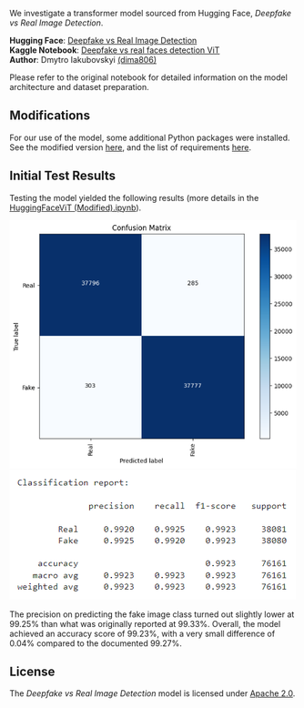 We investigate a transformer model sourced from Hugging Face, *Deepfake vs Real Image Detection*.

**Hugging Face**: [Deepfake vs Real Image Detection](https://huggingface.co/dima806/deepfake_vs_real_image_detection) <br>
**Kaggle Notebook**: [Deepfake vs real faces detection ViT](https://www.kaggle.com/code/dima806/deepfake-vs-real-faces-detection-vit) <br>
**Author**: Dmytro Iakubovskyi [(dima806)](https://www.kaggle.com/dima806/code) <br>

Please refer to the original notebook for detailed information on the model architecture and dataset preparation.

## Modifications
For our use of the model, some additional Python packages were installed. See the modified version [here](./HuggingFaceViT%20(Modified).ipynb), and the list of requirements [here](./requirements.txt).

## Initial Test Results
Testing the model yielded the following results (more details in the [HuggingFaceViT (Modified).ipynb](./HuggingFaceViT%20(Modified).ipynb)).

![image](./huggingfacevit-results-confusionmatrix.png)
![image](./huggingfacevit-results-accuracy.png)

The precision on predicting the fake image class turned out slightly lower at 99.25\% than what was originally reported at 99.33\%. Overall, the model achieved an accuracy score of 99.23\%, with a very small difference of 0.04\% compared to the documented 99.27\%.

## License
The *Deepfake vs Real Image Detection* model is licensed under [Apache 2.0](https://huggingface.co/datasets/choosealicense/licenses/blob/main/markdown/apache-2.0.md).
